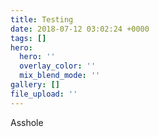 ```yaml
---
title: Testing
date: 2018-07-12 03:02:24 +0000
tags: []
hero:
  hero: ''
  overlay_color: ''
  mix_blend_mode: ''
gallery: []
file_upload: ''
---
```

Asshole